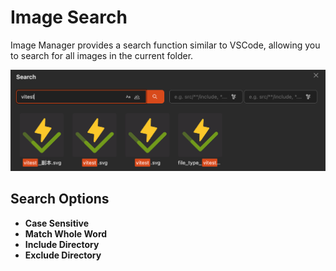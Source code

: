 # Image Search

Image Manager provides a search function similar to VSCode, allowing you to search for all images in the current folder.

![Image Search](./images/search.png)

## Search Options

- **Case Sensitive**
- **Match Whole Word**
- **Include Directory**
- **Exclude Directory**
